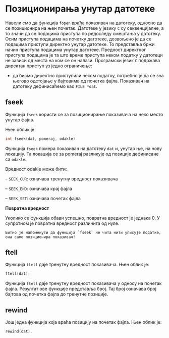 # Позиционирања унутар датотеке

Навели смо да функција `fopen` враћа показивач на датотеку, односно да се позиционира на њен почетак. Датотеке у језику `С` су секвенцијалне, а то значи да се подацима приступа по редоследу смештања у датотеку. Осим приступа подацима на почетку датотеке, дозвољено је да се подацима приступи директно унутар датотеке. То представља бржи начин приступа подацима унутар датотеке. Предност директног приступа подацима је та што време приступа неком податку у датотеци не зависи од места на ком се он налази. Програмски језик `C` подржава директан приступ уз једно ограничење: 

-	да бисмо директно приступили неком податку, потребно је да се зна његово одстојање у бајтовима од почетка фајла. 
	Показивач на датотеку дефинисаћемо као `FILE *dat`.

## fseek

Функција `fseek` користи се за позиционирање показивача на неко место унутар фајла. 

Њен облик је: 

```c
int fseek(dat, pomeraj, odakle)
```

Функција `fseek` помера показивач на датотеку `dat` и, унутар ње, на нову локацију. Та локација се за pomeraj разликује од позиције дефинисане са `odakle`. 

Вредност odakle може бити: 

– `SEEK_CUR`: означава тренутну вредност показивача 

– `SEEK_ЕND`: означава крај фајла 

– `SEEK_SET`: означава почетак фајла 

**Повратна вредност**

Уколико се функција обави успешно, повратна вредност је једнака 0. У супротном је повратна вредност различита од нуле. 

```{infonote}
Битно је напоменути да функција `fseek` не чита нити уписује податке, она само позиционира показивач!
```


## ftell

Функција `ftell` даје тренутну вредност показивача. Њен облик је: 

```c
ftell(dat); 
```

Функција `ftell` даје тренутну вредност показивача у односу на почетак фајла. Резултат ове функције представља број. Тај број означава број бајтова од почетка фајла до тренутне позиције.


## rewind

Још једна функција која враћа позицију на почетак фајла.
Њен облик је:

```c
rewind(dat).
```